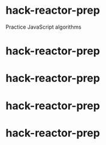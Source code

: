 # hack-reactor-prep

Practice JavaScript algorithms
# hack-reactor-prep
# hack-reactor-prep
# hack-reactor-prep
# hack-reactor-prep
